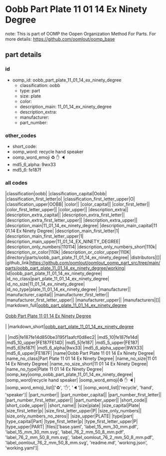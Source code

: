 # Oobb Part Plate 11 01 14 Ex Ninety Degree  

note: This is part of OOMP the Oopen Organization Method For Parts. For more details: https://github.com/oomlout/oomp_base

##  part details





### id
* oomp_id: oobb_part_plate_11_01_14_ex_ninety_degree
  * classification: oobb
  * type: part
  * size: plate
  * color: 
  * description_main: 11_01_14_ex_ninety_degree
  * description_extra: 
  * manufacturer: 
  * part_number: 

### other_codes
* short_code: 
* oomp_word: recycle hand speaker
* oomp_word_emoji :recycle: :hand: :speaker:
* md5_6_alpha: 9wx33
* md5_6: fe187f

### all codes 
|classification|oobb|
|classification_capital|Oobb|
|classification_first_letter|o|
|classification_first_letter_upper|O|
|classification_upper|OOBB|
|color||
|color_capital||
|color_first_letter||
|color_first_letter_upper||
|color_upper||
|description_extra||
|description_extra_capital||
|description_extra_first_letter||
|description_extra_first_letter_upper||
|description_extra_upper||
|description_main|11_01_14_ex_ninety_degree|
|description_main_capital|11 01.14 Ex Ninety Degree|
|description_main_first_letter|1|
|description_main_first_letter_upper|1|
|description_main_upper|11_01_14_EX_NINETY_DEGREE|
|description_only_numbers|110114|
|description_only_numbers_short|110k|
|description_or_color|110k|
|description_or_color_upper|110K|
|directory|parts/oobb_part_plate_11_01_14_ex_ninety_degree|
|distributors|[]|
|github_link|https://github.com/oomlout/oomlout_oomp_part_src/tree/main/parts/oobb_part_plate_11_01_14_ex_ninety_degree/working|
|id|oobb_part_plate_11_01_14_ex_ninety_degree|
|id_no_class|part_plate_11_01_14_ex_ninety_degree|
|id_no_size|11_01_14_ex_ninety_degree|
|id_no_type|plate_11_01_14_ex_ninety_degree|
|manufacturer||
|manufacturer_capital||
|manufacturer_first_letter||
|manufacturer_first_letter_upper||
|manufacturer_upper||
|manufacturers|[]|
|markdown_full|[oobb_part_plate_11_01_14_ex_ninety_degree](https://github.com/oomlout/oomlout_oomp_part_src/tree/main/parts/oobb_part_plate_11_01_14_ex_ninety_degree/working)<br>[](https://github.com/oomlout/oomlout_oomp_part_src/tree/main/parts/oobb_part_plate_11_01_14_ex_ninety_degree/working)<br>[Oobb Part Plate 11 01 14 Ex Ninety Degree](https://github.com/oomlout/oomlout_oomp_part_src/tree/main/parts/oobb_part_plate_11_01_14_ex_ninety_degree/working)<br><br>|
|markdown_short|[oobb_part_plate_11_01_14_ex_ninety_degree](https://github.com/oomlout/oomlout_oomp_part_src/tree/main/parts/oobb_part_plate_11_01_14_ex_ninety_degree/working)<br><br>|
|md5|fe187fe14d850be3195f1aafcf0d8ec2|
|md5_10|fe187fe14d|
|md5_10_upper|FE187FE14D|
|md5_5|fe187|
|md5_5_upper|FE187|
|md5_6|fe187f|
|md5_6_alpha|9wx33|
|md5_6_alpha_upper|9WX33|
|md5_6_upper|FE187F|
|name|Oobb Part Plate 11 01 14 Ex Ninety Degree|
|name_no_class|Part Plate 11 01 14 Ex Ninety Degree|
|name_no_size|11 01 14 Ex Ninety Degree|
|name_no_size_short|11 01 14 Ex Ninety Degree|
|name_no_type|Plate 11 01 14 Ex Ninety Degree|
|oomp_key|oomp_oobb_part_plate_11_01_14_ex_ninety_degree|
|oomp_word|recycle hand speaker|
|oomp_word_emoji|:recycle: :hand: :speaker:|
|oomp_word_emoji_list|[':recycle:', ':hand:', ':speaker:']|
|oomp_word_list|['recycle', 'hand', 'speaker']|
|part_number||
|part_number_capital||
|part_number_first_letter||
|part_number_first_letter_upper||
|part_number_upper||
|short_code||
|short_code_upper||
|short_name||
|size|plate|
|size_capital|Plate|
|size_first_letter|p|
|size_first_letter_upper|P|
|size_only_numbers||
|size_only_numbers_no_zeros||
|size_upper|PLATE|
|type|part|
|type_capital|Part|
|type_first_letter|p|
|type_first_letter_upper|P|
|type_upper|PART|
|files|['base.yaml', 'label_15_mm_30_mm.pdf', 'label_15_mm_30_mm.svg', 'label_76_2_mm_50_8_mm.pdf', 'label_76_2_mm_50_8_mm.svg', 'label_oomlout_76_2_mm_50_8_mm.pdf', 'label_oomlout_76_2_mm_50_8_mm.svg', 'readme.md', 'working.json', 'working.yaml']|
